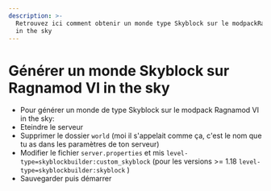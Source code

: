 ```yaml
---
description: >-
  Retrouvez ici comment obtenir un monde type Skyblock sur le modpackRagnamod VI
  in the sky
---
```


# Générer un monde Skyblock sur Ragnamod VI in the sky

* Pour générer un monde de type Skyblock sur le modpack Ragnamod VI in the sky:&#x20;
* Eteindre le serveur
* Supprimer le dossier `world` (moi il s'appelait comme ça, c'est le nom que tu as dans les paramètres de ton serveur)
* Modifier le fichier `server.properties` et mis `level-type=skyblockbuilder:custom_skyblock` (pour les versions >= 1.18 `level-type=skyblockbuilder:skyblock` )
* Sauvegarder puis démarrer
